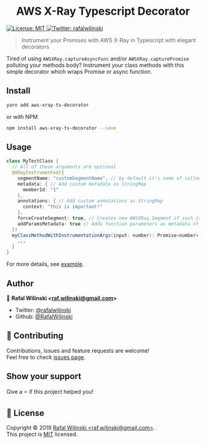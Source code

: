 <h1 align="center">AWS X-Ray Typescript Decorator</h1>
<p>
  <a href="https://github.com/RafalWilinski/aws-xray-ts-decorator/blob/master/LICENSE">
    <img alt="License: MIT" src="https://img.shields.io/badge/License-MIT-yellow.svg" target="_blank" />
  </a>
  <a href="https://twitter.com/rafalwilinski">
    <img alt="Twitter: rafalwilinski" src="https://img.shields.io/twitter/follow/rafalwilinski.svg?style=social" target="_blank" />
  </a>
</p>

> Instrument your Promises with AWS X-Ray in Typescript with elegant decorators

Tired of using `AWSXRay.captureAsyncFunc` and/or `AWSXRay.capturePromise` polluting your methods body? Instrument your class methods with this simple decorator which wraps Promise or async function.

## Install

```sh
yarn add aws-xray-ts-decorator
```

or with NPM

```sh
npm install aws-xray-ts-decorator --save
```

## Usage

```java
class MyTestClass {
  // All of these arguments are optional
  @XRayInstrumented({
    segmentName: "customSegmentName", // by default it's name of called function
    metadata: { // Add custom metadata as StringMap
      memberId: "1"
    },
    annotations: { // Add custom annotations as StringMap
      context: "this is important!"
    },
    forceCreateSegment: true, // Creates new AWSXRay.Segment if such is not created yet
    addParamsMetadata: true // Adds function parameters as metadata of subsegment
  })
  myClassMethodWithInstrumentationArgs(input: number): Promise<number> {
    ...
  }
}
```

For more details, see [example](https://github.com/RafalWilinski/aws-xray-ts-decorator/blob/master/examples/index.ts).

## Author

👤 **Rafal Wilinski &lt;raf.wilinski@gmail.com&gt;**

- Twitter: [@rafalwilinski](https://twitter.com/rafalwilinski)
- Github: [@RafalWilinski](https://github.com/RafalWilinski)

## 🤝 Contributing

Contributions, issues and feature requests are welcome!<br />Feel free to check [issues page](https://github.com/RafalWilinski/aws-xray-ts-decorator/issues).

## Show your support

Give a ⭐️ if this project helped you!

## 📝 License

Copyright © 2019 [Rafal Wilinski &lt;raf.wilinski@gmail.com&gt;](https://github.com/RafalWilinski).<br />
This project is [MIT](https://github.com/RafalWilinski/aws-xray-ts-decorator/blob/master/LICENSE) licensed.
